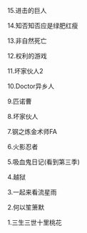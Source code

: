 15.进击的巨人

14.知否知否应是绿肥红瘦

13.非自然死亡

12.权利的游戏

11.坏家伙人2

10.Doctor异乡人

9.匹诺曹

8.坏家伙人

7.钢之炼金术师FA

6.火影忍者

5.吸血鬼日记(看到第三季)

4.越狱

3.一起来看流星雨

2.何以笙箫默

1.三生三世十里桃花